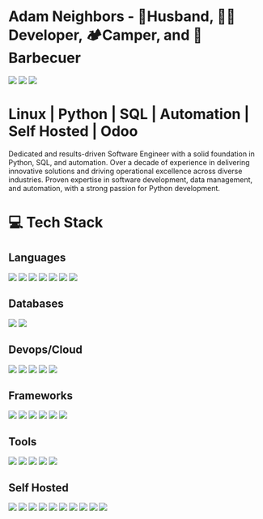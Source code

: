 # Adam Neighbors - 🤵Husband, 🧑‍💻Developer, 🏕️Camper, and 🍖Barbecuer
<a href="https://linkedin.com/in/adamneighbors" target="_blank"><img src="https://img.shields.io/badge/-%230077B5.svg?style=social&logo=linkedin"></a>
<a href="https://instagram.com/adamneighbors" target="_blank"><img src="https://img.shields.io/badge/-%23E4405F.svg?style=social&logo=Instagram"></a>
<a href="https://x.com/onelegchair)" target="_blank"><img src="https://img.shields.io/badge/-black.svg?style=social&logo=X"></a>

# Linux | Python | SQL | Automation | Self Hosted | Odoo
Dedicated and results-driven Software Engineer with a solid foundation in Python, SQL, and automation. Over a decade of experience in delivering innovative solutions and driving operational excellence across diverse industries. Proven expertise in software development, data management, and automation, with a strong passion for Python development.
# 💻 Tech Stack
## Languages
<a href="https://www.python.org/" target="_blank"><img src="https://img.shields.io/badge/python-3670A0?style=for-the-badge&logo=python&logoColor=ffdd54"></a>
<a href="https://en.wikipedia.org/wiki/HTML" target="_blank"><img src="https://img.shields.io/badge/html5-%23E34F26.svg?style=for-the-badge&logo=html5&logoColor=white"></a>
<a href="https://en.wikipedia.org/wiki/CSS" target="_blank"><img src="https://img.shields.io/badge/css3-%231572B6.svg?style=for-the-badge&logo=css3&logoColor=white"></a>
<a href="https://www.javascript.com/" target="_blank"><img src="https://img.shields.io/badge/javascript-%23323330.svg?style=for-the-badge&logo=javascript&logoColor=%23F7DF1E"></a>
<a href="https://en.wikipedia.org/wiki/Shell_script" target="_blank"><img src="https://img.shields.io/badge/shell_script-%23121011.svg?style=for-the-badge&logo=gnu-bash&logoColor=white"></a>
<a href="https://docs.godotengine.org/en/stable/tutorials/scripting/gdscript/gdscript_basics.html" target="_blank"><img src="https://img.shields.io/badge/gdscript-%23478CBF.svg?style=for-the-badge&logo=godotengine&logoColor=white"></a>
<a href="https://www.markdownguide.org/" target="_blank"><img src="https://img.shields.io/badge/markdown-%23000000.svg?style=for-the-badge&logo=markdown&logoColor=white"></a>
## Databases
<a href="https://www.postgresql.org/" target="_blank"><img src="https://img.shields.io/badge/postgres-%23316192.svg?style=for-the-badge&logo=postgresql&logoColor=white"></a>
<a href="https://www.microsoft.com/en-us/sql-server/" target="_blank"><img src="https://img.shields.io/badge/Microsoft%20SQL%20Server-CC2927?style=for-the-badge&logo=microsoft%20sql%20server&logoColor=white"></a>
## Devops/Cloud
<a href="https://cloud.google.com/?hl=en" target="_blank"><img src="https://img.shields.io/badge/GoogleCloud-%234285F4.svg?style=for-the-badge&logo=google-cloud&logoColor=white"></a>
<a href="https://www.docker.com/" target="_blank"><img src="https://img.shields.io/badge/docker-%230db7ed.svg?style=for-the-badge&logo=docker&logoColor=white"></a>
<a href="https://www.jenkins.io/" target="_blank"><img src="https://img.shields.io/badge/jenkins-%232C5263.svg?style=for-the-badge&logo=jenkins&logoColor=white"></a>
<a href="https://grafana.com/" target="_blank"><img src="https://img.shields.io/badge/grafana-%23F46800.svg?style=for-the-badge&logo=grafana&logoColor=white"></a>
<a href="https://www.cloudflare.com/" target="_blank"><img src="https://img.shields.io/badge/Cloudflare-F38020?style=for-the-badge&logo=Cloudflare&logoColor=white"></a>
## Frameworks
<a href="https://www.odoo.com/" target="_blank"><img src="https://img.shields.io/badge/odoo-%23714B67.svg?style=for-the-badge&logo=odoo&logoColor=white"></a>
<a href="https://www.djangoproject.com/" target="_blank"><img src="https://img.shields.io/badge/django-%23092E20.svg?style=for-the-badge&logo=django&logoColor=white"></a>
<a href="https://getbootstrap.com/" target="_blank"><img src="https://img.shields.io/badge/bootstrap-%238511FA.svg?style=for-the-badge&logo=bootstrap&logoColor=white"></a>
<a href="https://www.sqlalchemy.org/" target="_blank"><img src="https://img.shields.io/badge/sqlalchemy-%23D71F00?style=for-the-badge&logo=SqlAlchemy&logoColor=white"></a>
<a href="https://www.selenium.dev/" target="_blank"><img src="https://img.shields.io/badge/selenium-%2343B02A?style=for-the-badge&logo=selenium&logoColor=white"></a>
<a href="https://www.twilio.com/" target="_blank"><img src="https://img.shields.io/badge/Twilio-F22F46?style=for-the-badge&logo=Twilio&logoColor=white"></a>
## Tools
<a href="https://git-scm.com/" target="_blank"><img src="https://img.shields.io/badge/git-%23F05033.svg?style=for-the-badge&logo=git&logoColor=white"></a>
<a href="https://github.com/" target="_blank"><img src="https://img.shields.io/badge/github-%23121011.svg?style=for-the-badge&logo=github&logoColor=white"></a>
<a href="https://www.gimp.org/" target="_blank"><img src="https://img.shields.io/badge/Gimp-657D8B?style=for-the-badge&logo=gimp&logoColor=FFFFFF"></a>
<a href="https://penpot.app/" target="_blank"><img src="https://img.shields.io/badge/penpot-%23000000?style=for-the-badge&logo=penpot&logoColor=white"></a>
<a href="https://godotengine.org/" target="_blank"><img src="https://img.shields.io/badge/godotengine-%23478CBF.svg?style=for-the-badge&logo=godotengine&logoColor=white"></a>
## Self Hosted
<a href="https://www.home-assistant.io/" target="_blank"><img src="https://img.shields.io/badge/home%20assistant-%2341BDF5.svg?style=for-the-badge&logo=home-assistant&logoColor=white"></a>
<a href="https://www.raspberrypi.com/" target="_blank"><img src="https://img.shields.io/badge/-RaspberryPi-C51A4A?style=for-the-badge&logo=Raspberry-Pi"></a>
<a href="https://nginx.org/en/" target="_blank"><img src="https://img.shields.io/badge/nginx-%23009639.svg?style=for-the-badge&logo=nginx&logoColor=white"></a>
<a href="https://bitwarden.com/" target="_blank"><img src="https://img.shields.io/badge/bitwarden-%23175DDC.svg?style=for-the-badge&logo=bitwarden&logoColor=white"></a>
<a href="https://www.wireguard.com/" target="_blank"><img src="https://img.shields.io/badge/wireguard-%2388171A.svg?style=for-the-badge&logo=wireguard&logoColor=white"></a>
<a href="https://jellyfin.org/" target="_blank"><img src="https://img.shields.io/badge/jellyfin-%23000B25.svg?style=for-the-badge&logo=Jellyfin&logoColor=00A4DC"></a>
<a href="https://www.plex.tv/plexamp/" target="_blank"><img src="https://img.shields.io/badge/plexamp-%23191919?style=for-the-badge&logo=plex&logoColor=%23EBAF00"></a>
<a href="https://www.audiobookshelf.org/" target="_blank"><img src="https://img.shields.io/badge/audiobookshelf-%2382612C.svg?style=for-the-badge&logo=audiobookshelf&logoColor=w82612C"></a>
<a href="https://syncthing.net/" target="_blank"><img src="https://img.shields.io/badge/syncthing-%230891D1?style=for-the-badge&logo=syncthing&logoColor=white"></a>
<a href="https://en.wikipedia.org/wiki/Zigbee" target="_blank"><img src="https://img.shields.io/badge/zigbee-%23EB0443.svg?style=for-the-badge&logo=zigbee&logoColor=white">